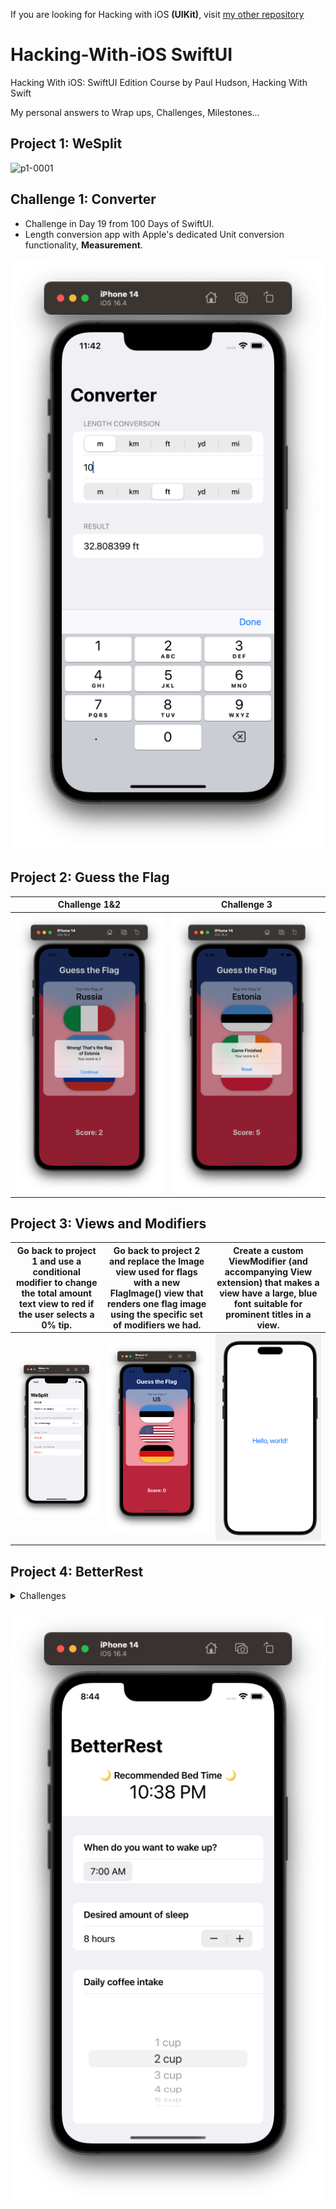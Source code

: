 If you are looking for Hacking with iOS **(UIKit)**, visit [my other repository](https://github.com/aysilsimgekaracan/HackingWithSwift)

# Hacking-With-iOS SwiftUI
Hacking With iOS: SwiftUI Edition Course by Paul Hudson, Hacking With Swift

My personal answers to Wrap ups, Challenges, Milestones...

## Project 1: WeSplit
![p1-0001](https://github.com/aysilsimgekaracan/Hacking-With-iOS/blob/main/pics/p1-001.png)

## Challenge 1: Converter
* Challenge in Day 19 from 100 Days of SwiftUI.
* Length conversion app with Apple's dedicated Unit conversion functionality, **Measurement**.

![c1-0001](https://github.com/aysilsimgekaracan/Hacking-With-iOS-SwiftUI/blob/main/pics/c1-001.png)


## Project 2: Guess the Flag
Challenge 1&2             |  Challenge 3
:-------------------------:|:-------------------------:
![p2-0001](https://github.com/aysilsimgekaracan/Hacking-With-iOS-SwiftUI/blob/main/pics/p2-001.png)  |  ![p2-0002](https://github.com/aysilsimgekaracan/Hacking-With-iOS-SwiftUI/blob/main/pics/p2-002.png)

## Project 3: Views and Modifiers
Go back to project 1 and use a conditional modifier to change the total amount text view to red if the user selects a 0% tip.|  Go back to project 2 and replace the Image view used for flags with a new FlagImage() view that renders one flag image using the specific set of modifiers we had. |  Create a custom ViewModifier (and accompanying View extension) that makes a view have a large, blue font suitable for prominent titles in a view.
:-------------------------:|:-------------------------:|:-------------------------:
![p3-0001](https://github.com/aysilsimgekaracan/Hacking-With-iOS-SwiftUI/blob/main/pics/p3-001.png)  |  ![p3-0002](https://github.com/aysilsimgekaracan/Hacking-With-iOS-SwiftUI/blob/main/pics/p3-002.png) |  ![p3-0003](https://github.com/aysilsimgekaracan/Hacking-With-iOS-SwiftUI/blob/main/pics/p3-003.png)

## Project 4: BetterRest
<details>
  <summary>Challenges</summary>
  <li>Replace each VStack in our form with a Section, where the text view is the title of the section.</li>
  <li>Replace the “Number of cups” stepper with a Picker showing the same range of values.</li>
  <li>Change the user interface so that it always shows their recommended bedtime using a nice and large font. You should be able to remove the “Calculate” button entirely.</li>

</details>

![p4-0001](https://github.com/aysilsimgekaracan/Hacking-With-iOS-SwiftUI/blob/main/pics/p4-001.png)

